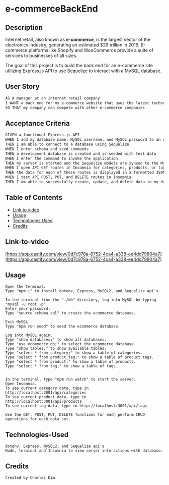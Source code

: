 # e-commerceBackEnd

## Description

Internet retail, also known as **e-commerce**, is the largest sector of the electronics industry, generating an estimated $29 trillion in 2019. E-commerce platforms like Shopify and WooCommerce provide a suite of services to businesses of all sizes. 

The goal of this project is to build the back end for an e-commerce site utilizing Express.js API to use Sequelize to interact with a MySQL database.

## User Story

```md
AS A manager at an internet retail company
I WANT a back end for my e-commerce website that uses the latest technologies
SO THAT my company can compete with other e-commerce companies
```

## Acceptance Criteria

```md
GIVEN a functional Express.js API
WHEN I add my database name, MySQL username, and MySQL password to an environment variable file
THEN I am able to connect to a database using Sequelize
WHEN I enter schema and seed commands
THEN a development database is created and is seeded with test data
WHEN I enter the command to invoke the application
THEN my server is started and the Sequelize models are synced to the MySQL database
WHEN I open API GET routes in Insomnia for categories, products, or tags
THEN the data for each of these routes is displayed in a formatted JSON
WHEN I test API POST, PUT, and DELETE routes in Insomnia
THEN I am able to successfully create, update, and delete data in my database
```

## Table of Contents

- [Link to video](#link-to-video)
- [Usage](#usage)
- [Technologies Used](#technologies-used)
- [Credits](#credits)

## Link-to-video

[https://app.castify.com/view/0d7c978a-6752-4ca4-a338-ee4dd79804a7](https://app.castify.com/view/0d7c978a-6752-4ca4-a338-ee4dd79804a7)

## Usage

```
Open the terminal.
Type "npm i" to install dotenv, Express, MySQL2, and Sequelize api's.

In the terminal from the "./db" directory, log into MySQL by typing "mysql -u root -p".
Enter your password.
Type "source schema.sql" to create the ecommerce database.

Exit MySQL.
Type "npm run seed" to seed the ecommerce database.

Log into MySQL again.
Type "show databases;" to show all databases.
Type "use ecommerce_db;" to select the ecommerce database.
Type "show tables;" to show available tables.
Type "select * from category;" to show a table of categories.
Type "select * from product_tag;" to show a table of product tags.
Type "select * from product;" to show a table of products.
Type "select * from tag;" to show a table of tags.


In the terminal, type "npm run watch" to start the server.
Open Insomnia.
To see current category data, type in http://localhost:3001/api/categories
To see current product data, type in http://localhost:3001/api/products
To see current tag data, type in http://localhost:3001/api/tags

Use the GET, POST, PUT, DELETE functions for each perform CRUD operations for each data set.
```

## Technologies-Used

```
dotenv, Express, MySQL2, and Sequelize api's
Node, terminal and Insomnia to view server interactions with database. 
```

## Credits

```
Created by Charles Kim.
